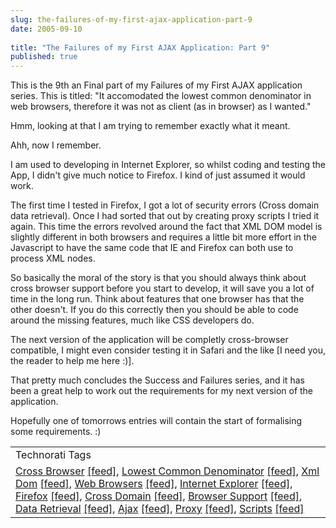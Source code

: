 ```yaml
---
slug: the-failures-of-my-first-ajax-application-part-9
date: 2005-09-10
 
title: "The Failures of my First AJAX Application: Part 9"
published: true
---
```

This is the 9th an Final part of my Failures of my First AJAX application series.  This is titled: "It accomodated the lowest common denominator in web browsers, therefore it was not as client (as in browser) as I wanted."<p />Hmm, looking at that I am trying to remember exactly what it meant.<p />Ahh, now I remember. <p />I am used to developing in Internet Explorer, so whilst coding and testing the App, I didn't give much notice to Firefox.  I kind of just assumed it would work. <p />The first time I tested in Firefox, I got a lot of security errors (Cross domain data retrieval).  Once I had sorted that out by creating proxy scripts I tried it again.  This time the errors revolved around the fact that XML DOM model is slightly different in both browsers and requires a little bit more effort in the Javascript to have the same code that IE and Firefox can both use to process XML nodes.<p />So basically the moral of the story is that you should always think about cross browser support before you start to develop, it will save you a lot of time in the long run.   Think about features that one browser has that the other doesn't.  If you do this correctly then you should be able to code around the missing features, much like CSS developers do.<p />The next version of the application will be completly cross-browser compatible, I might even consider testing it in Safari and the like [I need you, the reader to help me here :)].<p />That pretty much concludes the Success and Failures series, and it has been a great help to work out the requirements for my next version of the application.<p />Hopefully one of tomorrows entries will contain the start of formalising some requirements. :)<p /><table class="TechnoratiHead TagHeader">
<tr><td>Technorati Tags</td></tr>
<tr class="Technorati"><td>
<a href="http://www.technorati.com/tag/Cross%20Browser" class="Tag" rel="tag">Cross Browser</a> <a href="http://feeds.technorati.com/feed/posts/tag/Cross%20Browser" class="Tag">[feed]</a>, <a href="http://www.technorati.com/tag/Lowest%20Common%20Denominator" class="Tag" rel="tag">Lowest Common Denominator</a> <a href="http://feeds.technorati.com/feed/posts/tag/Lowest%20Common%20Denominator" class="Tag">[feed]</a>, <a href="http://www.technorati.com/tag/Xml%20Dom" class="Tag" rel="tag">Xml Dom</a> <a href="http://feeds.technorati.com/feed/posts/tag/Xml%20Dom" class="Tag">[feed]</a>, <a href="http://www.technorati.com/tag/Web%20Browsers" class="Tag" rel="tag">Web Browsers</a> <a href="http://feeds.technorati.com/feed/posts/tag/Web%20Browsers" class="Tag">[feed]</a>, <a href="http://www.technorati.com/tag/Internet%20Explorer" class="Tag" rel="tag">Internet Explorer</a> <a href="http://feeds.technorati.com/feed/posts/tag/Internet%20Explorer" class="Tag">[feed]</a>, <a href="http://www.technorati.com/tag/Firefox" class="Tag" rel="tag">Firefox</a> <a href="http://feeds.technorati.com/feed/posts/tag/Firefox" class="Tag">[feed]</a>, <a href="http://www.technorati.com/tag/Cross%20Domain" class="Tag" rel="tag">Cross Domain</a> <a href="http://feeds.technorati.com/feed/posts/tag/Cross%20Domain" class="Tag">[feed]</a>, <a href="http://www.technorati.com/tag/Browser%20Support" class="Tag" rel="tag">Browser Support</a> <a href="http://feeds.technorati.com/feed/posts/tag/Browser%20Support" class="Tag">[feed]</a>, <a href="http://www.technorati.com/tag/Data%20Retrieval" class="Tag" rel="tag">Data Retrieval</a> <a href="http://feeds.technorati.com/feed/posts/tag/Data%20Retrieval" class="Tag">[feed]</a>, <a href="http://www.technorati.com/tag/Ajax" class="Tag" rel="tag">Ajax</a> <a href="http://feeds.technorati.com/feed/posts/tag/Ajax" class="Tag">[feed]</a>, <a href="http://www.technorati.com/tag/Proxy" class="Tag" rel="tag">Proxy</a> <a href="http://feeds.technorati.com/feed/posts/tag/Proxy" class="Tag">[feed]</a>, <a href="http://www.technorati.com/tag/Scripts" class="Tag" rel="tag">Scripts</a> <a href="http://feeds.technorati.com/feed/posts/tag/Scripts" class="Tag">[feed]</a>
</td></tr>
</table><div class="blogger-post-footer"><img class="posterous_download_image" src="https://blogger.googleusercontent.com/tracker/8109338-112639086985927672?l=www.kinlan.co.uk%2Findex.html" height="1" alt="" width="1" /></div>

